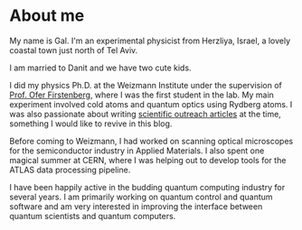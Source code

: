# About me

My name is Gal. I'm an experimental physicist from Herzliya, Israel, a lovely coastal town just north of Tel Aviv. 

I am married to Danit and we have two cute kids.

I did my physics Ph.D. at the Weizmann Institute under the supervision of [Prof. Ofer Firstenberg](https://www.weizmann.ac.il/complex/Firstenberg/home), where I was the first student in the lab. My main experiment involved cold atoms and quantum optics using Rydberg atoms. I was also passionate about writing [scientific outreach articles](https://davidson.weizmann.ac.il/authors/%D7%92%D7%9C-%D7%95%D7%99%D7%A0%D7%A8) at the time, something I would like to revive in this blog.

Before coming to Weizmann,  I had worked on scanning optical microscopes for the semiconductor industry in Applied Materials. I also spent one magical summer at CERN, where I was helping out to develop tools for the ATLAS data processing pipeline.

I have been happily active in the budding quantum computing industry for several years. I am primarily working on quantum control and quantum software and am very interested in improving the interface between quantum scientists and quantum computers. 





